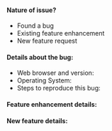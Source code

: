 <!--
Hi there! If you are here to report a bug, or to discuss a feature (new or existing), you can use the below template to get started quickly. Fill out all those parts which you're comfortable with, and delete the remaining ones.
-->

#### Nature of issue?

<!-- Select any one issue and delete the other two -->

- Found a bug
- Existing feature enhancement
- New feature request

<!-- If you found a bug, the following information might prove to be helpful for us. Simply remove whatever you can't determine/don't know. -->
#### Details about the bug: 

- Web browser and version: <!-- On Chrome/FireFox/Opera you can enter "about:" in the address bar to find out the version -->
- Operating System: <!-- Ex: Windows/MacOSX/Linux along with version -->
- Steps to reproduce this bug:

<!-- Include a simple code snippet that demonstrates the problem, along with any console errors produced. If this isn't possible, then simply describe the issue as best you can! Feel free to link to the web editor or include pictures or a video. -->

<!-- If you want to enhance an existing feature, please describe here, otherwise remove this section -->
#### Feature enhancement details:


<!-- If you want to request a new feature, please describe here, otherwise remove this section -->
#### New feature details: